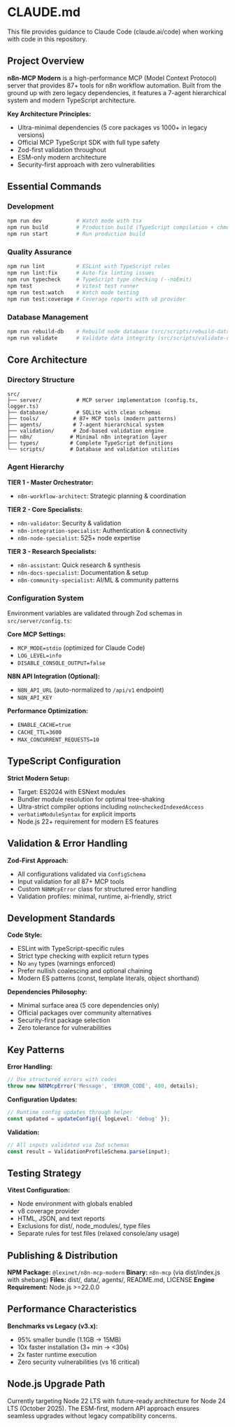 # CLAUDE.md

This file provides guidance to Claude Code (claude.ai/code) when working with code in this repository.

## Project Overview

**n8n-MCP Modern** is a high-performance MCP (Model Context Protocol) server that provides 87+ tools for n8n workflow automation. Built from the ground up with zero legacy dependencies, it features a 7-agent hierarchical system and modern TypeScript architecture.

**Key Architecture Principles:**
- Ultra-minimal dependencies (5 core packages vs 1000+ in legacy versions)
- Official MCP TypeScript SDK with full type safety
- Zod-first validation throughout
- ESM-only modern architecture
- Security-first approach with zero vulnerabilities

## Essential Commands

### Development
```bash
npm run dev           # Watch mode with tsx
npm run build         # Production build (TypeScript compilation + chmod +x)
npm run start         # Run production build
```

### Quality Assurance
```bash
npm run lint          # ESLint with TypeScript rules
npm run lint:fix      # Auto-fix linting issues  
npm run typecheck     # TypeScript type checking (--noEmit)
npm test              # Vitest test runner
npm run test:watch    # Watch mode testing
npm run test:coverage # Coverage reports with v8 provider
```

### Database Management
```bash
npm run rebuild-db    # Rebuild node database (src/scripts/rebuild-database.ts)
npm run validate      # Validate data integrity (src/scripts/validate-data.ts)
```

## Core Architecture

### Directory Structure
```
src/
├── server/           # MCP server implementation (config.ts, logger.ts)
├── database/         # SQLite with clean schemas
├── tools/           # 87+ MCP tools (modern patterns)
├── agents/          # 7-agent hierarchical system
├── validation/      # Zod-based validation engine  
├── n8n/            # Minimal n8n integration layer
├── types/          # Complete TypeScript definitions
└── scripts/        # Database and validation utilities
```

### Agent Hierarchy
**TIER 1 - Master Orchestrator:**
- `n8n-workflow-architect`: Strategic planning & coordination

**TIER 2 - Core Specialists:**
- `n8n-validator`: Security & validation
- `n8n-integration-specialist`: Authentication & connectivity  
- `n8n-node-specialist`: 525+ node expertise

**TIER 3 - Research Specialists:**
- `n8n-assistant`: Quick research & synthesis
- `n8n-docs-specialist`: Documentation & setup
- `n8n-community-specialist`: AI/ML & community patterns

### Configuration System
Environment variables are validated through Zod schemas in `src/server/config.ts`:

**Core MCP Settings:**
- `MCP_MODE=stdio` (optimized for Claude Code)
- `LOG_LEVEL=info`
- `DISABLE_CONSOLE_OUTPUT=false`

**N8N API Integration (Optional):**
- `N8N_API_URL` (auto-normalized to `/api/v1` endpoint)
- `N8N_API_KEY`

**Performance Optimization:**
- `ENABLE_CACHE=true`
- `CACHE_TTL=3600`
- `MAX_CONCURRENT_REQUESTS=10`

## TypeScript Configuration

**Strict Modern Setup:**
- Target: ES2024 with ESNext modules
- Bundler module resolution for optimal tree-shaking
- Ultra-strict compiler options including `noUncheckedIndexedAccess`
- `verbatimModuleSyntax` for explicit imports
- Node.js 22+ requirement for modern ES features

## Validation & Error Handling

**Zod-First Approach:**
- All configurations validated via `ConfigSchema`
- Input validation for all 87+ MCP tools
- Custom `N8NMcpError` class for structured error handling
- Validation profiles: minimal, runtime, ai-friendly, strict

## Development Standards

**Code Style:**
- ESLint with TypeScript-specific rules
- Strict type checking with explicit return types
- No `any` types (warnings enforced)
- Prefer nullish coalescing and optional chaining
- Modern ES patterns (const, template literals, object shorthand)

**Dependencies Philosophy:**
- Minimal surface area (5 core dependencies only)
- Official packages over community alternatives
- Security-first package selection
- Zero tolerance for vulnerabilities

## Key Patterns

**Error Handling:**
```typescript
// Use structured errors with codes
throw new N8NMcpError('Message', 'ERROR_CODE', 400, details);
```

**Configuration Updates:**
```typescript
// Runtime config updates through helper
const updated = updateConfig({ logLevel: 'debug' });
```

**Validation:**
```typescript
// All inputs validated via Zod schemas
const result = ValidationProfileSchema.parse(input);
```

## Testing Strategy

**Vitest Configuration:**
- Node environment with globals enabled
- v8 coverage provider
- HTML, JSON, and text reports
- Exclusions for dist/, node_modules/, type files
- Separate rules for test files (relaxed console/any usage)

## Publishing & Distribution

**NPM Package:** `@lexinet/n8n-mcp-modern`
**Binary:** `n8n-mcp` (via dist/index.js with shebang)
**Files:** dist/, data/, agents/, README.md, LICENSE
**Engine Requirement:** Node.js >=22.0.0

## Performance Characteristics

**Benchmarks vs Legacy (v3.x):**
- 95% smaller bundle (1.1GB → 15MB)
- 10x faster installation (3+ min → <30s)
- 2x faster runtime execution
- Zero security vulnerabilities (vs 16 critical)

## Node.js Upgrade Path

Currently targeting Node 22 LTS with future-ready architecture for Node 24 LTS (October 2025). The ESM-first, modern API approach ensures seamless upgrades without legacy compatibility concerns.